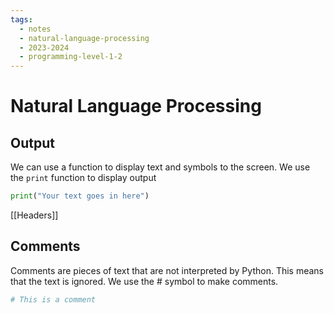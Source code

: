```yaml
---
tags:
  - notes
  - natural-language-processing
  - 2023-2024
  - programming-level-1-2
---
```

# Natural Language Processing
## Output
We can use a function to display text and symbols to the screen.
We use the `print` function to display output

```python
print("Your text goes in here")
```

[[Headers]]

## Comments
Comments are pieces of text that are not interpreted by Python.
This means that the text is ignored.
We use the # symbol to make comments.

```python
# This is a comment
```

